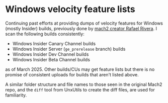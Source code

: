 # Windows velocity feature lists
Continuing past efforts at providing dumps of velocity features for Windows (mostly Insider) builds, previously done by [mach2 creator Rafael Rivera](https://github.com/riverar/mach2). I scan the following builds consistently:
- Windows Insider Canary Channel builds
- Windows Insider Server (`ge_prerelease` branch) builds
- Windows Insider Dev Channel builds
- Windows Insider Beta Channel builds

as of March 2025.
Other builds/CUs may get feature lists but there is no promise of consistent uploads for builds that aren't listed above.

A similar folder structure and file names to those seen in the original Mach2 repo, and the `diff` tool from UnxUtils to create the diff files, are used for familiarity.
